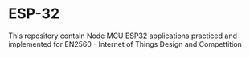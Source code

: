 # ESP-32
This repository contain Node MCU ESP32 applications practiced and implemented for EN2560 - Internet of Things Design and Compettition

